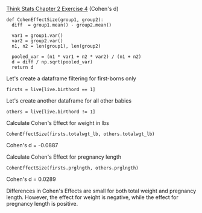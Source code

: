 [Think Stats Chapter 2 Exercise 4](http://greenteapress.com/thinkstats2/html/thinkstats2003.html#toc24) (Cohen's d)

    def CohenEffectSize(group1, group2):
      diff  = group1.mean() - group2.mean()
    
      var1 = group1.var()
      var2 = group2.var()
      n1, n2 = len(group1), len(group2)
    
      pooled_var = (n1 * var1 + n2 * var2) / (n1 + n2)
      d = diff / np.sqrt(pooled_var)
      return d
    
Let's create a dataframe filtering for first-borns only

    firsts = live[live.birthord == 1]

Let's create another dataframe for all other babies

    others = live[live.birthord != 1]

Calculate Cohen's Effect for weight in lbs

    CohenEffectSize(firsts.totalwgt_lb, others.totalwgt_lb)

Cohen's d = -0.0887

Calculate Cohen's Effect for pregnancy length

    CohenEffectSize(firsts.prglngth, others.prglngth)

Cohen's d = 0.0289

Differences in Cohen's Effects are small for both total weight and pregnancy length. However, the effect for weight is negative, while the effect for pregnancy length is positive.
